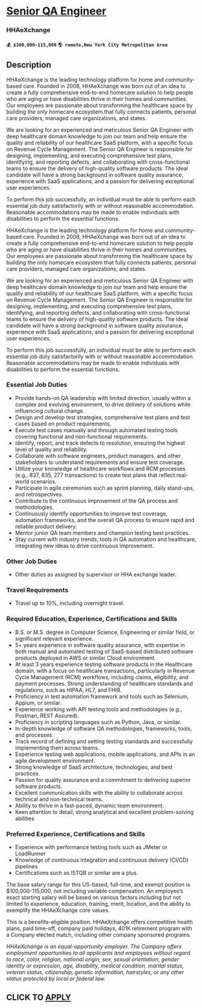# [Senior QA Engineer](https://www.remotewlb.com/apply/senior-qa-engineer-130588)  
### HHAeXchange  
#### `💰 $100,000-115,000` `🌎 remote,New York City Metropolitan Area`  

## Description

HHAeXchange is the leading technology platform for home and community-based care. Founded in 2008, HHAeXchange was born out of an idea to create a fully comprehensive end-to-end homecare solution to help people who are aging or have disabilities thrive in their homes and communities. Our employees are passionate about transforming the healthcare space by building the only homecare ecosystem that fully connects patients, personal care providers, managed care organizations, and states.

  

We are looking for an experienced and meticulous Senior QA Engineer with deep healthcare domain knowledge to join our team and help ensure the quality and reliability of our healthcare SaaS platform, with a specific focus on Revenue Cycle Management. The Senior QA Engineer is responsible for designing, implementing, and executing comprehensive test plans, identifying, and reporting defects, and collaborating with cross-functional teams to ensure the delivery of high-quality software products. The ideal candidate will have a strong background in software quality assurance, experience with SaaS applications, and a passion for delivering exceptional user experiences.

To perform this job successfully, an individual must be able to perform each essential job duty satisfactorily with or without reasonable accommodation. Reasonable accommodations may be made to enable individuals with disabilities to perform the essential functions.

  

HHAeXchange is the leading technology platform for home and community-based care. Founded in 2008, HHAeXchange was born out of an idea to create a fully comprehensive end-to-end homecare solution to help people who are aging or have disabilities thrive in their homes and communities. Our employees are passionate about transforming the healthcare space by building the only homecare ecosystem that fully connects patients, personal care providers, managed care organizations, and states.

  

We are looking for an experienced and meticulous Senior QA Engineer with deep healthcare domain knowledge to join our team and help ensure the quality and reliability of our healthcare SaaS platform, with a specific focus on Revenue Cycle Management. The Senior QA Engineer is responsible for designing, implementing, and executing comprehensive test plans, identifying, and reporting defects, and collaborating with cross-functional teams to ensure the delivery of high-quality software products. The ideal candidate will have a strong background in software quality assurance, experience with SaaS applications, and a passion for delivering exceptional user experiences.

To perform this job successfully, an individual must be able to perform each essential job duty satisfactorily with or without reasonable accommodation. Reasonable accommodations may be made to enable individuals with disabilities to perform the essential functions.

  

### Essential Job Duties

* Provide hands-on QA leadership with limited direction, usually within a complex and evolving environment, to drive delivery of solutions while influencing cultural change.
* Design and develop test strategies, comprehensive test plans and test cases based on product requirements.
* Execute test cases manually and through automated testing tools covering functional and non-functional requirements.
* Identify, report, and track defects to resolution, ensuring the highest level of quality and reliability.
* Collaborate with software engineers, product managers, and other stakeholders to understand requirements and ensure test coverage.
* Utilize your knowledge of healthcare workflows and RCM processes (e.g., 837, 835, 277 transactions) to create test plans that reflect real-world scenarios.
* Participate in agile ceremonies such as sprint planning, daily stand-ups, and retrospectives.
* Contribute to the continuous improvement of the QA process and methodologies.
* Continuously identify opportunities to improve test coverage, automation frameworks, and the overall QA process to ensure rapid and reliable product delivery.
* Mentor junior QA team members and champion testing best practices.
* Stay current with industry trends, tools in QA automation and healthcare, integrating new ideas to drive continuous improvement. 

  

### Other Job Duties

* Other duties as assigned by supervisor or HHA exchange leader.

  

### Travel Requirements

* Travel up to 10%, including overnight travel.

  

### Required Education, Experience, Certifications and Skills

* B.S. or M.S. degree in Computer Science, Engineering or similar field, or significant relevant experience.
* 5+ years experience in software quality assurance, with expertise in both manual and automated testing of SaaS-based distributed software products deployed in AWS or similar Cloud environment.
* At least 3 years experience testing software products in the Healthcare domain, with a focus on healthcare transactions, particularly in Revenue Cycle Management (RCM) workflows, including claims, eligibility, and payment processes. Strong understanding of healthcare standards and regulations, such as HIPAA, HL7, and FHIR.
* Proficiency in test automation framework and tools such as Selenium, Appium, or similar.
* Experience working with API testing tools and methodologies (e.g., Postman, REST Assured).
* Proficiency in scripting languages such as Python, Java, or similar.
* In-depth knowledge of software QA methodologies, frameworks, tools, and processes
* Track record of defining and setting testing standards and successfully implementing them across teams.
* Experience testing web applications, mobile applications, and APIs in an agile development environment.
* Strong knowledge of SaaS architecture, technologies, and best practices.
* Passion for quality assurance and a commitment to delivering superior software products.
* Excellent communication skills with the ability to collaborate across technical and non-technical teams.
* Ability to thrive in a fast-paced, dynamic team environment.
* Keen attention to detail, strong analytical and excellent problem-solving abilities

  

### Preferred Experience, Certifications and Skills

* Experience with performance testing tools such as JMeter or LoadRunner
* Knowledge of continuous integration and continuous delivery (CI/CD) pipelines
* Certifications such as ISTQB or similar are a plus.

  

The base salary range for this US-based, full-time, and exempt position is $100,000-115,000, not including variable compensation. An employee’s exact starting salary will be based on various factors including but not limited to experience, education, training, merit, location, and the ability to exemplify the HHAeXchange core values.

This is a benefits-eligible position. HHAeXchange offers competitive health plans, paid time-off, company paid holidays, 401K retirement program with a Company elected match, including other company sponsored programs.

  

 _HHAeXchange is an equal-opportunity employer. The Company offers employment opportunities to all applicants and employees without regard to race, color, religion, national origin, sex, sexual orientation, gender identity or expression, age, disability, medical condition, marital status, veteran status, citizenship, genetic information, hairstyles, or any other status protected by local or federal law._

  
## CLICK TO [APPLY](https://www.remotewlb.com/apply/senior-qa-engineer-130588)

